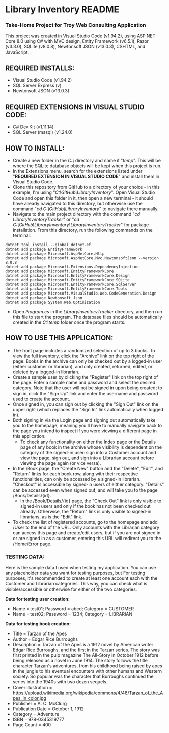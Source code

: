 # Library Inventory README

### Take-Home Project for Troy Web Consulting Application

This project was created in Visual Studio Code (v1.94.2), using ASP.NET Core 8.0 using C# with MVC design, Entity Framework (v6.5.1), Razor (v3.3.0), SQLite (v8.0.8), Newtonsoft JSON (v13.0.3), CSHTML, and JavaScript.

## REQUIRED INSTALLS:
- Visual Studio Code (v1.94.2)
- SQL Server Express (v)
- Newtonsoft JSON (v13.0.3)

## REQUIRED EXTENSIONS IN VISUAL STUDIO CODE:
- C# Dev Kit (v1.11.14)
- SQL Server (mssql) (v1.24.0) 

## HOW TO INSTALL:
- Create a new folder in the *C:\\* directory and name it "*temp*". This will be where the SQLite database objects will be kept when this project is run.
- In the Extensions menu, search for the extensions listed under "**REQUIRED EXTENSION IN VISUAL STUDIO CODE**" and install them in Visual Studio Code.
- Clone this repository from GitHub to a directory of your choice - in this example, I'm using "*C:\GitHub\LibraryInventory*". Open Visual Studio Code and open this folder in it, then open a new terminal - it should have already navigated to this directory, but otherwise use the command "*cd C:\GitHub\LibraryInventory*" to navigate there manually.
- Navigate to the main project directory with the command "*cd LibraryInventoryTracker*" or "*cd C:\GitHub\LibraryInventory\LibraryInventoryTracker*" for package installation. From this directory, run the following commands on the terminal:

```
dotnet tool install --global dotnet-ef
dotnet add package EntityFramework
dotnet add package Microsoft.AspNetCore.Http
dotnet add package Microsoft.AspNetCore.Mvc.NewtonsoftJson --version 8.0.8
dotnet add package Microsoft.Extensions.DependencyInjection
dotnet add package Microsoft.EntityFrameworkCore
dotnet add package Microsoft.EntityFrameworkCore.Design
dotnet add package Microsoft.EntityFrameworkCore.SQLite
dotnet add package Microsoft.EntityFrameworkCore.SqlServer
dotnet add package Microsoft.EntityFrameworkCore.Tools
dotnet add package Microsoft.VisualStudio.Web.CodeGeneration.Design
dotnet add package Newtonsoft.Json
dotnet add package System.Web.Optimization
```

- Open *Program.cs* in the *LibraryInventoryTracker* directory, and then run this file to start the program. The database files should be automatically created in the *C:\temp* folder once the program starts.

## HOW TO USE THIS APPLICATION:
- The front page includes a randomized selection of up to 3 books. To view the full inventory, click the "Archive" link on the top right of the page. Books in the archive can only be checked out by a logged-in user (either customer or librarian), and only created, returned, edited, or deleted by a logged-in librarian.
- Create a sample user by clicking the "Register" link on the top right of the page. Enter a sample name and password and select the desired category. Note that the user will not be signed in upon being created; to sign in, click the "Sign Up" link and enter the username and password used to create the account.
- Once signed in, you can sign out by clicking the "Sign Out" link on the upper right (which replaces the "Sign In" link automatically when logged in).
- Both signing in via the Login page and signing out automatically take you to the homepage, meaning you'll have to manually navigate back to the page you intend to inspect if you were viewing a different page in this application.
  - To check any functionality on either the Index page or the Details page of any book in the archive whose visibility is dependent on the category of the signed-in user: sign into a Customer account and view the page, sign out, and sign into a Librarian account before viewing the page again (or vice versa).
- In the /Book page, the "Create New" button and the "Delete", "Edit", and "Return" links for each book row, along with their respective functionalities, can only be accessed by a signed-in librarian. "Checkout" is accessible by signed-in users of either category. "Details" can be accessed even when signed out, and will take you to the page /Book/Details/{id}.
  - In the /Book/Details/{id} page, the "Check Out" link is only visible to signed-in users and only if the book has not been checked out already. Otherwise, the "Return" link is only visible to signed-in librarians, as is the "Edit" link.
- To check the list of registered accounts, go to the homepage and add /User to the end of the URL. Only accounts with the Librarian category can access this page and create/edit users, but if you are not signed in or are signed in as a customer, entering this URL will redirect you to the /Home/Error page.

### TESTING DATA:
Here is the sample data I used when testing my application. You can use any placeholder data you want for testing purposes, but For testing purposes, it's recommended to create at least one account each with the Customer and Librarian categories. This way, you can check what is visible/accessible or otherwise for either of the two categories.

**Data for testing user creation:**
- Name = test01; Password = abcd; Category = CUSTOMER
- Name = test02; Password = 1234; Category = LIBRARIAN

**Data for testing book creation:**
- Title = Tarzan of the Apes
- Author = Edgar Rice Burroughs
- Description = Tarzan of the Apes is a 1912 novel by American writer Edgar Rice Burroughs, and the first in the Tarzan series. The story was first printed in the pulp magazine The All-Story in October 1912 before being released as a novel in June 1914. The story follows the title character Tarzan's adventures, from his childhood being raised by apes in the jungle to his eventual encounters with other humans and Western society. So popular was the character that Burroughs continued the series into the 1940s with two dozen sequels.
- Cover Illustration = https://upload.wikimedia.org/wikipedia/commons/4/48/Tarzan_of_the_Apes_in_color.jpg
- Publisher = A. C. McClurg
- Publication Date = October 1, 1912
- Category = Adventure
- ISBN = 978-0345319777
- Page Count = 400

